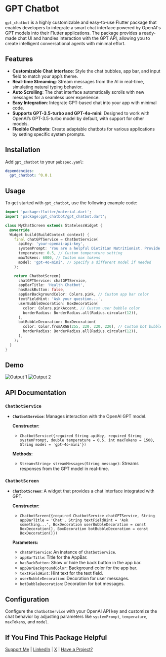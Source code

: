 # GPT Chatbot

`gpt_chatbot` is a highly customizable and easy-to-use Flutter package that enables developers to integrate a smart chat interface powered by OpenAI's GPT models into their Flutter applications. The package provides a ready-made chat UI and handles interaction with the GPT API, allowing you to create intelligent conversational agents with minimal effort.

## Features

- **Customizable Chat Interface**: Style the chat bubbles, app bar, and input field to match your app’s theme.
- **Real-time Streaming**: Stream messages from the AI in real-time, simulating natural typing behavior.
- **Auto Scrolling**: The chat interface automatically scrolls with new messages for a seamless user experience.
- **Easy Integration**: Integrate GPT-based chat into your app with minimal code.
- **Supports GPT-3.5-turbo and GPT-4o-mini**: Designed to work with OpenAI’s GPT-3.5-turbo model by default, with support for other models.
- **Flexible Chatbots**: Create adaptable chatbots for various applications by setting specific system prompts.

## Installation

Add `gpt_chatbot` to your `pubspec.yaml`:

```yaml
dependencies:
  gpt_chatbot: ^0.0.1
```

## Usage

To get started with `gpt_chatbot`, use the following example code:

```dart
import 'package:flutter/material.dart';
import 'package:gpt_chatbot/gpt_chatbot.dart';

class MyChatScreen extends StatelessWidget {
  @override
  Widget build(BuildContext context) {
    final chatGPTService = ChatbotService(
      apiKey: 'your-openai-api-key',
      systemPrompt: 'You are a helpful Dietitian Nutritionist. Provide information about diet, food, workout, and nutritional facts.',
      temperature: 0.5, // Custom temperature setting
      maxTokens: 6000, // Custom max tokens
      model: 'gpt-4o-mini', // Specify a different model if needed
    );

    return ChatbotScreen(
      chatGPTService: chatGPTService,
      appBarTitle: 'Health Chatbot',
      hasBackButton: false,
      appBarBackgroundColor: Colors.pink, // Custom app bar color
      textFieldHint: 'Ask your question...',
      userBubbleDecoration: BoxDecoration(
        color: Colors.pinkAccent, // Custom user bubble color
        borderRadius: BorderRadius.all(Radius.circular(12)),
      ),
      botBubbleDecoration: BoxDecoration(
        color: Color.fromARGB(255, 220, 220, 220), // Custom bot bubble color
        borderRadius: BorderRadius.all(Radius.circular(12)),
      ),
    );
  }
}
```

## Demo

![Output 1](https://github.com/user-attachments/assets/f51a1b20-ccd4-462f-b2d7-d56fc0f6507a)
![Output 2](https://github.com/user-attachments/assets/3b66ab59-b282-4a6b-8c60-9772c8fd6bb9)


## API Documentation

### `ChatbotService`

- **`ChatbotService`**: Manages interaction with the OpenAI GPT model.

  **Constructor:**
  - `ChatbotService({required String apiKey, required String systemPrompt, double temperature = 0.5, int maxTokens = 1500, String model = 'gpt-4o-mini'})`

  **Methods:**
  - `Stream<String> streamMessages(String message)`: Streams responses from the GPT model in real-time.

### `ChatbotScreen`

- **`ChatbotScreen`**: A widget that provides a chat interface integrated with GPT.

  **Constructor:**
  - `ChatbotScreen({required ChatbotService chatGPTService, String appBarTitle = 'Chat', String textFieldHint = 'Ask something...', BoxDecoration userBubbleDecoration = const BoxDecoration(), BoxDecoration botBubbleDecoration = const BoxDecoration()})`

  **Parameters:**
  - `chatGPTService`: An instance of `ChatbotService`.
  - `appBarTitle`: Title for the AppBar.
  - `hasBackButton`: Show or hide the back button in the app bar.
  - `appBarBackgroundColor`: Background color for the app bar.
  - `textFieldHint`: Hint text for the text field.
  - `userBubbleDecoration`: Decoration for user messages.
  - `botBubbleDecoration`: Decoration for bot messages.

## Configuration

Configure the `ChatbotService` with your OpenAI API key and customize the chat behavior by adjusting parameters like `systemPrompt`, `temperature`, `maxTokens`, and `model`.

## If You Find This Package Helpful

[Support Me](https://paypal.me/prayagdalal11?country.x=IN&locale.x=en_GB) | 
[LinkedIn](https://www.linkedin.com/in/prayagdalal/) | 
[X](https://x.com/prayag_dalal) | 
[Have a Project?](https://calendly.com/prayagdalal1111/30min) 

